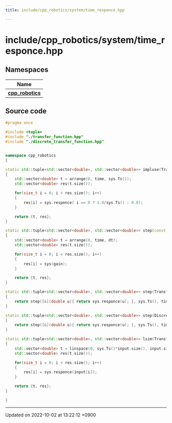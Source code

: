```yaml
---
title: include/cpp_robotics/system/time_responce.hpp

---
```


# include/cpp_robotics/system/time_responce.hpp



## Namespaces

| Name           |
| -------------- |
| **[cpp_robotics](/cpp_robotics/doxybook/Namespaces/namespacecpp__robotics/)**  |




## Source code

```cpp
#pragma once

#include <tuple>
#include "./transfer_function.hpp"
#include "./discrete_transfer_function.hpp"


namespace cpp_robotics
{

static std::tuple<std::vector<double>, std::vector<double>> impluse(TransferFunction &sys, double time)
{
    std::vector<double> t = arrange(0, time, sys.Ts());
    std::vector<double> res(t.size());

    for(size_t i = 0; i < res.size(); i++)
    {
        res[i] = sys.responce( i == 0 ? 1.0/sys.Ts() : 0.0);
    }

    return {t, res};
}

static std::tuple<std::vector<double>, std::vector<double>> step(const std::function<double(double)> &sys, double dt, double time, const double gain = 1.0)
{
    std::vector<double> t = arrange(0, time, dt);
    std::vector<double> res(t.size());

    for(size_t i = 0; i < res.size(); i++)
    {
        res[i] = sys(gain);
    }

    return {t, res};
}

static std::tuple<std::vector<double>, std::vector<double>> step(TransferFunction &sys, double time, const double gain = 1.0)
{
    return step([&](double u){ return sys.responce(u); }, sys.Ts(), time, gain);
}

static std::tuple<std::vector<double>, std::vector<double>> step(DiscreteTransferFunction &sys, double time, const double gain = 1.0)
{
    return step([&](double u){ return sys.responce(u); }, sys.Ts(), time, gain);
}

static std::tuple<std::vector<double>, std::vector<double>> lsim(TransferFunction &sys, std::vector<double> input)
{
    std::vector<double> t = linspace(0, sys.Ts()*input.size(), input.size());
    std::vector<double> res(t.size());

    for(size_t i = 0; i < res.size(); i++)
    {
        res[i] = sys.responce(input[i]);
    }

    return {t, res};
}

}
```


-------------------------------

Updated on 2022-10-02 at 13:22:12 +0900
